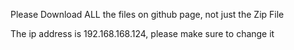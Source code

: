 Please Download ALL the files on github page, not just the Zip File

The ip address is 192.168.168.124, please make sure to change it
